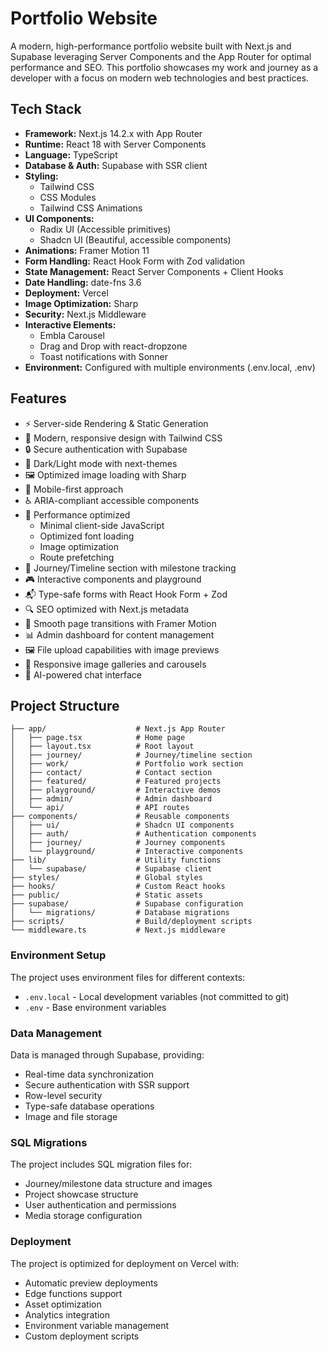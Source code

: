 # Portfolio Website

A modern, high-performance portfolio website built with Next.js and Supabase leveraging Server Components and the App Router for optimal performance and SEO. This portfolio showcases my work and journey as a developer with a focus on modern web technologies and best practices.

## Tech Stack

- **Framework:** Next.js 14.2.x with App Router
- **Runtime:** React 18 with Server Components
- **Language:** TypeScript
- **Database & Auth:** Supabase with SSR client
- **Styling:** 
  - Tailwind CSS
  - CSS Modules
  - Tailwind CSS Animations
- **UI Components:** 
  - Radix UI (Accessible primitives)
  - Shadcn UI (Beautiful, accessible components)
- **Animations:** Framer Motion 11
- **Form Handling:** React Hook Form with Zod validation
- **State Management:** React Server Components + Client Hooks
- **Date Handling:** date-fns 3.6
- **Deployment:** Vercel
- **Image Optimization:** Sharp
- **Security:** Next.js Middleware
- **Interactive Elements:**
  - Embla Carousel
  - Drag and Drop with react-dropzone
  - Toast notifications with Sonner
- **Environment:** Configured with multiple environments (.env.local, .env)

## Features

- ⚡ Server-side Rendering & Static Generation
- 🎨 Modern, responsive design with Tailwind CSS
- 🔒 Secure authentication with Supabase
- 🌙 Dark/Light mode with next-themes
- 🖼️ Optimized image loading with Sharp
- 📱 Mobile-first approach
- ♿ ARIA-compliant accessible components
- 🚀 Performance optimized
  - Minimal client-side JavaScript
  - Optimized font loading
  - Image optimization
  - Route prefetching
- 📝 Journey/Timeline section with milestone tracking
- 🎮 Interactive components and playground
- 📬 Type-safe forms with React Hook Form + Zod
- 🔍 SEO optimized with Next.js metadata
- 🔄 Smooth page transitions with Framer Motion
- 📊 Admin dashboard for content management
- 🖼️ File upload capabilities with image previews
- 📱 Responsive image galleries and carousels
- 💬 AI-powered chat interface

## Project Structure

```
├── app/                    # Next.js App Router
│   ├── page.tsx            # Home page
│   ├── layout.tsx          # Root layout
│   ├── journey/            # Journey/timeline section
│   ├── work/               # Portfolio work section
│   ├── contact/            # Contact section  
│   ├── featured/           # Featured projects
│   ├── playground/         # Interactive demos
│   ├── admin/              # Admin dashboard
│   └── api/                # API routes
├── components/             # Reusable components
│   ├── ui/                 # Shadcn UI components
│   ├── auth/               # Authentication components
│   ├── journey/            # Journey components
│   └── playground/         # Interactive components
├── lib/                    # Utility functions
│   └── supabase/           # Supabase client
├── styles/                 # Global styles
├── hooks/                  # Custom React hooks
├── public/                 # Static assets
├── supabase/               # Supabase configuration
│   └── migrations/         # Database migrations
├── scripts/                # Build/deployment scripts
└── middleware.ts           # Next.js middleware
```

### Environment Setup

The project uses environment files for different contexts:
- `.env.local` - Local development variables (not committed to git)
- `.env` - Base environment variables

### Data Management

Data is managed through Supabase, providing:
- Real-time data synchronization
- Secure authentication with SSR support
- Row-level security
- Type-safe database operations
- Image and file storage

### SQL Migrations

The project includes SQL migration files for:
- Journey/milestone data structure and images
- Project showcase structure
- User authentication and permissions
- Media storage configuration

### Deployment

The project is optimized for deployment on Vercel with:
- Automatic preview deployments
- Edge functions support
- Asset optimization
- Analytics integration
- Environment variable management
- Custom deployment scripts

